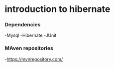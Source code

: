 # introduction to hibernate

### Dependencies

-Mysql
-Hibernate
-JUnit

### MAven repositories

-https://mvnrepository.com/
